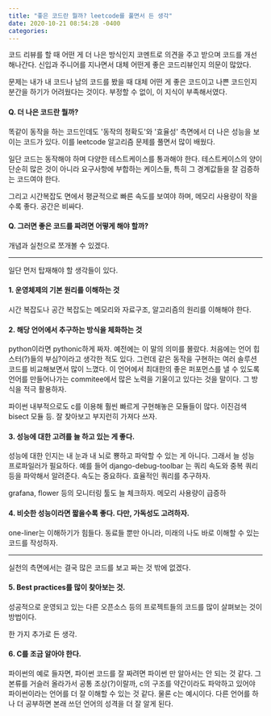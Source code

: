 ```yaml
---
title: "좋은 코드란 뭘까? leetcode를 풀면서 든 생각"
date: 2020-10-21 08:54:28 -0400
categories: 
---
```



코드 리뷰를 할 때  어떤 게 더 나은 방식인지 코멘트로 의견을 주고 받으며 코드를 개선해나간다. 신입과 주니어를 지나면서 대체 어떤게 좋은 코드리뷰인지 의문이 많았다. 

문제는 내가 내 코드나 남의 코드를 봤을 때 대체 어떤 게 좋은 코드이고 나쁜 코드인지 분간을 하기가 어려웠다는 것이다. 부정할 수 없이, 이 지식이 부족해서였다.  

#### Q. 더 나은 코드란 뭘까? 

똑같이 동작을 하는 코드인데도 '동작의 정확도'와 '효율성' 측면에서 더 나은 성능을 보이는 코드가 있다. 이를 leetcode 알고리즘 문제를 풀면서 많이 배웠다. 

일단 코드는 동작해야 하며 다양한 테스트케이스를 통과해야 한다. 테스트케이스의 양이 단순히 많은 것이 아니라 요구사항에 부합하는 케이스들, 특히 그 경계값들을 잘 검증하는 코드여야 한다. 

그리고 시간복잡도 면에서 평균적으로 빠른 속도를 보여야 하며, 메모리 사용량이 작을수록 좋다. 공간은 비싸다. 


#### Q. 그러면 좋은 코드를 짜려면 어떻게 해야 할까? 
개념과 실천으로 쪼개볼 수 있겠다. 

<hr>

일단 먼저 탑재해야 할 생각들이 있다. 

#### 1. 운영체제의 기본 원리를 이해하는 것 
시간 복잡도나 공간 복잡도는 메모리와 자료구조, 알고리즘의 원리를 이해해야 한다. 


#### 2. 해당 언어에서 추구하는 방식을 체화하는 것 
python이라면 pythonic하게 짜자. 예전에는 이 말의 의미를 몰랐다. 처음에는 언어 힙스터(?)들의 부심?이라고 생각한 적도 있다. 
그런데 같은 동작을 구현하는 여러 솔루션 코드를 비교해보면서 많이 느꼈다. 
이 언어에서 최대한의 좋은 퍼포먼스를 낼 수 있도록 언어를 만들어나가는 commitee에서 많은 노력을 기울이고 있다는 것을 말이다. 그 방식을 적극 활용하자. 

파이썬 내부적으로도 c를 이용해 훨씬 빠르게 구현해놓은 모듈들이 많다. 이진검색 bisect 모듈 등.  잘 찾아보고 부지런히 가져다 쓰자. 


#### 3. 성능에 대한 고려를 늘 하고 있는 게 좋다. 
성능에 대한 인지는 내 눈과 내 뇌로 뿅하고 파악할 수 있는 게 아니다. 그래서 늘 성능 프로파일러가 필요하다. 
예를 들어 django-debug-toolbar 는 쿼리 속도와 중복 쿼리 등을 파악해서 알려준다. 
속도는 중요하다. 효율적인 쿼리를 추구하자. 

grafana, flower 등의 모니터링 툴도 늘 체크하자. 
메모리 사용량이 급증하 


####  4. 비슷한 성능이라면 짧을수록 좋다. 다만, 가독성도 고려하자. 
one-liner는 이해하기가 힘들다. 동료들 뿐만 아니라, 미래의 나도 바로 이해할 수 있는 코드를 작성하자. 

<hr>

실천의 측면에서는 결국 많은 코드를 보고 짜는 것 밖에 없겠다. 
#### 5. Best practices를 많이 찾아보는 것. 

성공적으로 운영되고 있는 다른 오픈소스 등의 프로젝트들의 코드를 많이 살펴보는 것이 방법이다.


한 가지 추가로 든 생각. 

#### 6. C를 조금 알아야 한다. 

파이썬의 예로 들자면, 파이썬 코드를 잘 짜려면 파이썬 만 알아서는 안 되는 것 같다. 
그 본류를 거슬러 올라가서 공통 조상(?)이랄까, c의 구조를 약간이라도 파악하고 있어야 파이썬이라는 언어를 더 잘 이해할 수 있는 것 같다. 
물론 c는 예시이다. 다른 언어를 하나 더 공부하면 본래 쓰던 언어의 성격을 더 잘 알게 된다. 

 
